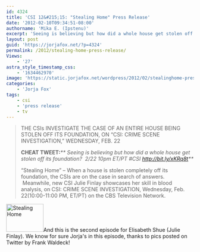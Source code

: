 ```yaml
---
id: 4324
title: 'CSI 12&#215;15: "Stealing Home" Press Release'
date: '2012-02-10T09:34:51-08:00'
authorname: 'Mika E. (Ipstenu)'
excerpt: 'Seeing is believing but how did a whole house get stolen off its foundation?'
layout: post
guid: 'https://jorjafox.net/?p=4324'
permalink: /2012/stealing-home-press-release/
Views:
    - '27'
astra_style_timestamp_css:
    - '1634462970'
image: 'https://static.jorjafox.net/wordpress/2012/02/stealinghome-press.jpg'
categories:
    - 'Jorja Fox'
tags:
    - csi
    - 'press release'
    - tv
---
```


<blockquote>THE CSIs INVESTIGATE THE CASE OF AN ENTIRE HOUSE BEING STOLEN OFF ITS FOUNDATION, ON “CSI: CRIME SCENE INVESTIGATION,” WEDNESDAY, FEB. 22

**CHEAT TWEET:**_** Seeing is believing but how did a whole house get stolen off its foundation?  2/22 10pm ET/PT #CSI http://bit.ly/xKRq8t**_

“Stealing Home” – When a house is stolen completely off its foundation, the CSIs are on the case in search of answers.  Meanwhile, new CSI Julie Finlay showcases her skill in blood analysis, on CSI: CRIME SCENE INVESTIGATION, Wednesday, Feb. 22(10:00-11:00 PM, ET/PT) on the CBS Television Network.</blockquote>
<img class="alignleft size-thumbnail wp-image-4325" title="Stealing Home" src="//static.jorjafox.net/wordpress/2012/02/stealinghome-press-210x140.jpg" alt="Stealing Home" width="100" height="75" />And this is the second episode for Elisabeth Shue (Julie Finlay). We know for sure Jorja's in this episode, thanks to pics posted on Twitter by Frank Waldeck!
